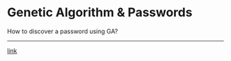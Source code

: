 # Genetic Algorithm & Passwords

How to discover a password using GA?

---

[link](https://github.com/sergiorgiraldo/DataScience-Showcase/tree/master/Genetic%20Algorithm/passwords)
